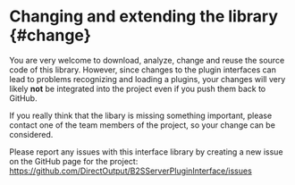 ﻿Changing and extending the library {#change}
============================================

You are very welcome to download, analyze, change and reuse the source code of this library. However, since changes to the plugin interfaces can lead to problems recognizing and loading a plugins, your changes will very likely <b>not</b> be integrated into the project even if you push them back to GitHub.

If you really think that the libary is missing something important, please contact one of the team members of the project, so your change can be considered.

Please report any issues with this interface library by creating a new issue on the GitHub page for the project: https://github.com/DirectOutput/B2SServerPluginInterface/issues


